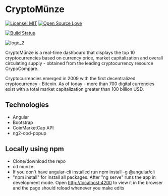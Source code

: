 # CryptoMünze

[![License: MIT](https://img.shields.io/badge/License-MIT-green.svg)](https://opensource.org/licenses/MIT)
[![Open Source Love](https://badges.frapsoft.com/os/v1/open-source.svg?v=103)](https://github.com/ellerbrock/open-source-badges/)

[![Build Status](https://travis-ci.org/marcionitao/munze.svg?branch=master)](https://travis-ci.org/marcionitao/munze)

![logo_2](https://user-images.githubusercontent.com/3647246/29043383-3f1e9e0c-7bbb-11e7-8bfe-a09cd72a4ccd.png)

CryptoMünze is a real-time dashboard that displays the top 10 cryptocurrencies based on currency price, market capitalization and overall circulating supply - obtained from the leading cryptocurrency resource CrypoCompare.

Cryptocurrencies emerged in 2009 with the first decentralized cryptocurrency - Bitcoin. As of today - more than 700 digital currencies exist with a total market capitalization greater than 100 billion USD.

## Technologies

- Angular
- Bootstrap
- CoinMarketCap API
- ng2-opd-popup

## Locally using npm

- Clone/download the repo
- cd munze
- If you don't have angular-cli installed run npm install -g @angular/cli
- "npm install" for install all packages. After "ng serve" runs the app in development mode.
Open <http://localhost:4200> to view it in the browser and the page should reload whenever you make edits

